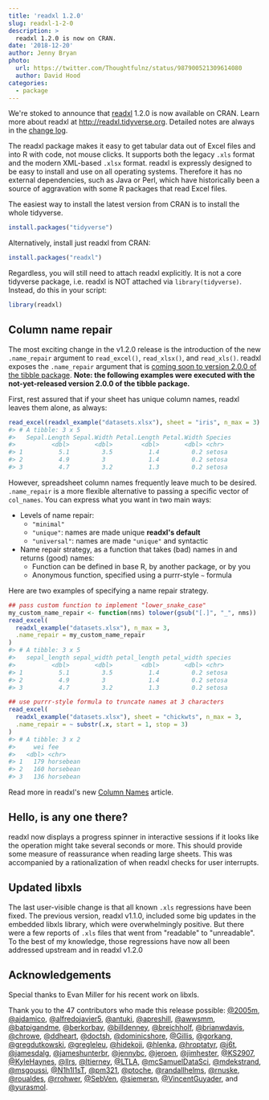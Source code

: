 ```yaml
---
title: 'readxl 1.2.0'
slug: readxl-1-2-0
description: > 
  readxl 1.2.0 is now on CRAN.
date: '2018-12-20'
author: Jenny Bryan
photo:
  url: https://twitter.com/Thoughtfulnz/status/987900521309614080
  author: David Hood
categories:
  - package
---
```




We're stoked to announce that [readxl](http://readxl.tidyverse.org) 1.2.0 is now available on CRAN. Learn more about readxl at <http://readxl.tidyverse.org>. Detailed notes are always in the [change log](https://readxl.tidyverse.org/news/index.html#readxl-1-2-0).

The readxl package makes it easy to get tabular data out of Excel files and into R with code, not mouse clicks. It supports both the legacy `.xls` format and the modern XML-based `.xlsx` format. readxl is expressly designed to be easy to install and use on all operating systems. Therefore it has no external dependencies, such as Java or Perl, which have historically been a source of aggravation with some R packages that read Excel files.

The easiest way to install the latest version from CRAN is to install the whole tidyverse.


```r
install.packages("tidyverse")
```

Alternatively, install just readxl from CRAN:


```r
install.packages("readxl")
```

Regardless, you will still need to attach readxl explicitly. It is not a core tidyverse package, i.e. readxl is NOT attached via `library(tidyverse)`. Instead, do this in your script:


```r
library(readxl)
```

## Column name repair

The most exciting change in the v1.2.0 release is the introduction of the new `.name_repair` argument to `read_excel()`, `read_xlsx()`, and `read_xls()`. readxl exposes the `.name_repair` argument that is [coming soon to version 2.0.0 of the tibble package](https://www.tidyverse.org/articles/2018/11/tibble-2.0.0-pre-announce/). **Note: the following examples were executed with the not-yet-released version 2.0.0 of the tibble package.**

First, rest assured that if your sheet has unique column names, readxl leaves them alone, as always:


```r
read_excel(readxl_example("datasets.xlsx"), sheet = "iris", n_max = 3)
#> # A tibble: 3 x 5
#>   Sepal.Length Sepal.Width Petal.Length Petal.Width Species
#>          <dbl>       <dbl>        <dbl>       <dbl> <chr>  
#> 1          5.1         3.5          1.4         0.2 setosa 
#> 2          4.9         3            1.4         0.2 setosa 
#> 3          4.7         3.2          1.3         0.2 setosa
```

However, spreadsheet column names frequently leave much to be desired. `.name_repair` is a more flexible alternative to passing a specific vector of `col_names`. You can express what you want in two main ways:

  * Levels of name repair:
    - `"minimal"`
    - `"unique"`: names are made unique **readxl's default**
    - `"universal"`: names are made `"unique"` and syntactic
  * Name repair strategy, as a function that takes (bad) names in and returns (good) names:
    - Function can be defined in base R, by another package, or by you
    - Anonymous function, specified using a purrr-style `~` formula

Here are two examples of specifying a name repair strategy.


```r
## pass custom function to implement "lower_snake_case"
my_custom_name_repair <- function(nms) tolower(gsub("[.]", "_", nms))
read_excel(
  readxl_example("datasets.xlsx"), n_max = 3,
  .name_repair = my_custom_name_repair
)
#> # A tibble: 3 x 5
#>   sepal_length sepal_width petal_length petal_width species
#>          <dbl>       <dbl>        <dbl>       <dbl> <chr>  
#> 1          5.1         3.5          1.4         0.2 setosa 
#> 2          4.9         3            1.4         0.2 setosa 
#> 3          4.7         3.2          1.3         0.2 setosa

## use purrr-style formula to truncate names at 3 characters
read_excel(
  readxl_example("datasets.xlsx"), sheet = "chickwts", n_max = 3,
  .name_repair = ~ substr(.x, start = 1, stop = 3)
)
#> # A tibble: 3 x 2
#>     wei fee      
#>   <dbl> <chr>    
#> 1   179 horsebean
#> 2   160 horsebean
#> 3   136 horsebean
```

Read more in readxl's new [Column Names](https://readxl.tidyverse.org/articles/articles/column-names.html) article.

## Hello, is any one there?

readxl now displays a progress spinner in interactive sessions if it looks like the operation might take several seconds or more. This should provide some measure of reassurance when reading large sheets. This was accompanied by a rationalization of when readxl checks for user interrupts.

## Updated libxls

The last user-visible change is that all known `.xls` regressions have been fixed. The previous version, readxl v1.1.0, included some big updates in the embedded libxls library, which were overwhelmingly positive. But there were a few reports of `.xls` files that went from "readable" to "unreadable". To the best of my knowledge, those regressions have now all been addressed upstream and in readxl v1.2.0

## Acknowledgements

Special thanks to Evan Miller for his recent work on libxls.

Thank you to the 47 contributors who made this release possible: [&#x0040;2005m](https://github.com/2005m), [&#x0040;ajdamico](https://github.com/ajdamico), [&#x0040;alfredojavier5](https://github.com/alfredojavier5), [&#x0040;antuki](https://github.com/antuki), [&#x0040;apreshill](https://github.com/apreshill), [&#x0040;awwsmm](https://github.com/awwsmm), [&#x0040;batpigandme](https://github.com/batpigandme), [&#x0040;berkorbay](https://github.com/berkorbay), [&#x0040;billdenney](https://github.com/billdenney), [&#x0040;breichholf](https://github.com/breichholf), [&#x0040;brianwdavis](https://github.com/brianwdavis), [&#x0040;chrowe](https://github.com/chrowe), [&#x0040;ddheart](https://github.com/ddheart), [&#x0040;doctsh](https://github.com/doctsh), [&#x0040;dominicshore](https://github.com/dominicshore), [&#x0040;Gillis](https://github.com/Gillis), [&#x0040;gorkang](https://github.com/gorkang), [&#x0040;gregdutkowski](https://github.com/gregdutkowski), [&#x0040;gregleleu](https://github.com/gregleleu), [&#x0040;hidekoji](https://github.com/hidekoji), [&#x0040;hlenka](https://github.com/hlenka), [&#x0040;hroptatyr](https://github.com/hroptatyr), [&#x0040;j6t](https://github.com/j6t), [&#x0040;jamesdalg](https://github.com/jamesdalg), [&#x0040;jameshunterbr](https://github.com/jameshunterbr), [&#x0040;jennybc](https://github.com/jennybc), [&#x0040;jeroen](https://github.com/jeroen), [&#x0040;jimhester](https://github.com/jimhester), [&#x0040;KS2907](https://github.com/KS2907), [&#x0040;KyleHaynes](https://github.com/KyleHaynes), [&#x0040;llrs](https://github.com/llrs), [&#x0040;ltierney](https://github.com/ltierney), [&#x0040;LTLA](https://github.com/LTLA), [&#x0040;mcSamuelDataSci](https://github.com/mcSamuelDataSci), [&#x0040;mdekstrand](https://github.com/mdekstrand), [&#x0040;msgoussi](https://github.com/msgoussi), [&#x0040;N1h1l1sT](https://github.com/N1h1l1sT), [&#x0040;pm321](https://github.com/pm321), [&#x0040;ptoche](https://github.com/ptoche), [&#x0040;randallhelms](https://github.com/randallhelms), [&#x0040;rnuske](https://github.com/rnuske), [&#x0040;roualdes](https://github.com/roualdes), [&#x0040;rrohwer](https://github.com/rrohwer), [&#x0040;SebVen](https://github.com/SebVen), [&#x0040;siemersn](https://github.com/siemersn), [&#x0040;VincentGuyader](https://github.com/VincentGuyader), and [&#x0040;yurasmol](https://github.com/yurasmol).
